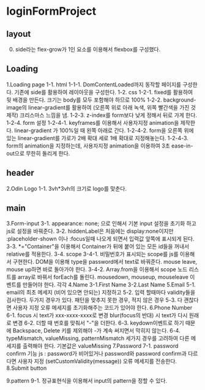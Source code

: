 # loginFormProject

## layout

0. side라는 flex-grow가 1인 요소를 이용해서 flexbox를 구성했다.

## Loading

1.Loading page
    1-1. html
        1-1-1. DomContentLoaded까지 동작할 페이지를 구성한다. 기존에 side를 활용하여 레이아웃을 구성한다.
    1-2.  css
        1-2-1. fixed를 활용하여 뒷 배경을 만든다. 크기는 body를 모두 포함해야 하므로 100%
        1-2-2. background-image의 linear-gradient를 활용하여 (오른쪽 위로 아래 녹색, 위쪽 빨간색을 가진 것 제작) 크리스마스 느낌을 냄.
        1-2-3. z-index를 form보다 낮게 정해서 뒤로 가게 한다.
        1-2-4. form 설정
            1-2-4-1. keyframes를 이용해서 사용자지정 animation을 제작한다. linear-gradient 가 100%일 때 왼쪽 아래로 간다.
            1-2-4-2. form을 오른쪽 위에 있는 linear-gradient를 가로가 2배 확대 세로 1배 확대로 지정해놓는다.
            1-2-4-3. form의 animation을 지정하는데, 사용자지정 animation을 이용하여 3초 ease-in-out으로 무한히 돌리게 한다.

## header

2.Odin Logo
    1-1. 3vh*3vh의 크기로 logo를 맞춘다.

## main

3.Form-input
    3-1. appearance: none; 으로 인해서 기본 input 설정을 초기화 하고 js로 설정을 바꿔준다.
    3-2. hiddenLabel은 처음에는 display:none이지만 :placeholder-shown 이나 :focus일때 나오게 되면서 입력값 앞쪽에 표시되게 된다.
    3-3. *="Container"을 이용해서 Container가 뒤에 붙어 있는 모든 id들을 꺼내서 relative를 적용한다.
    3-4. scope
        3-4-1. 비밀번호가 표시되는 scope를 js를 이용해서 구현한다. DOM을 이용해 type을 password에서 text로 바꿔준다. mouse leave, mouse up하면 바로 돌아가야 한다.
        3-4-2. Array.from을 이용해서 scope 노드 리스트를 array로 바꿔서 forEach를 돌린다. mousedown, mouseup, mouseleave 이벤트를 만들어야 한다. 각각
4.Name
    3-1.First Name
    3-2.Last Name
5.Email
    5-1. email의 최초 메세지 (비어 있으면 안되는) 지정하고
    5-2. 입력 할때마다 validity들을 검사한다. 두가지 경우가 있다. 패턴을 맞추지 못한 경우, 적지 않은 경우
    5-3. 다 괜찮다면 사용자 지정 오류 메세지를 초기화해주는 코드가 있어야 한다.
6.Phone Number
    6-1. focus 시 text가 xxx-xxxx-xxxx로 변경 blur(focus의 반대) 시 text가 다시 원래로 변경
    6-2. 더할 때 번호를 맞춰서 "-"을 더한다.
    6-3. keydown이벤트로 하기 때문에 Backspace, Delete 키를 제외해야 -가 계속 써지면서 막히지 않는다.
    6-4. typeMismatch, valueMissing, patternMismatch 세가지 경우를 고려하여 다른 메세지를 출력해야 한다. 기본값은 valueMissing
7.Password
    7-1. password confirm 기능 js : password가 비어있거나 password와 password confirm과 다르다면 사용자 지정 (setCustomValidity(message)) 오류 메세지를 전송한다.
8.Submit button

9.pattern
    9-1. 정규표현식을 이용해서 input의 pattern을 정할 수 있다.